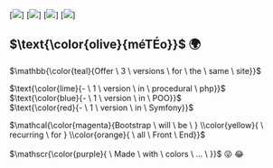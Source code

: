 [![](https://img.shields.io/badge/BOOTSTRAP-blue?style=for-the-badge)]
[![](https://img.shields.io/badge/PHP-blueviolet?style=for-the-badge)]
[![](https://img.shields.io/badge/POO-yellow?style=for-the-badge)]
[![](https://img.shields.io/badge/SYMFONY.io-orange?style=for-the-badge)] <br>

## $\text{\color{olive}{méTÉo}}$ :earth_africa:
$\mathbb{\color{teal}{Offer \ 3 \ versions \ for \ the \ same \ site}}$

$\text{\color{lime}{- \ 1 \ version \ in \ procedural \ php}}$ <br>
$\text{\color{blue}{- \ 1 \ version \ in \ POO}}$ <br>
$\text{\color{red}{- \ 1 \ version \ in \ Symfony}}$ <br>

$\mathcal{\color{magenta}{Bootstrap \ will \ be \ } \\color{yellow}{ \ recurring \ for } \\color{orange}{ \ all \ Front \ End}}$ <br><br>
$\mathscr{\color{purple}{ \ Made \ with \ colors \ ... \ }}$  :stuck_out_tongue_winking_eye: :joy: 

